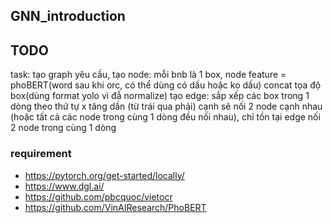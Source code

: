 ## GNN_introduction

## TODO
task: tạo graph
yêu cầu,
tạo node: mỗi bnb là 1 box, node feature =  phoBERT(word sau khi orc, có thể dùng có dấu hoặc ko dấu) concat tọa độ box(dùng format yolo vì đẫ normalize)
tạo edge: sắp xếp các box trong 1 dòng theo thứ tự x tăng dần (từ trái qua phải)
cạnh sẽ nối 2 node cạnh nhau (hoặc tất cả các node trong cùng 1 dòng đều nối nhau), chỉ tồn tại edge nối 2 node trong cùng 1 dòng

### requirement
* https://pytorch.org/get-started/locally/
* https://www.dgl.ai/
* https://github.com/pbcquoc/vietocr
* https://github.com/VinAIResearch/PhoBERT

